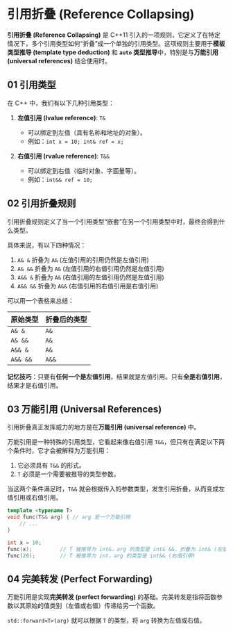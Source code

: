# 引用折叠 (Reference Collapsing)

**引用折叠 (Reference Collapsing)** 是 C++11 引入的一项规则，它定义了在特定情况下，多个引用类型如何“折叠”成一个单独的引用类型。这项规则主要用于**模板类型推导 (template type deduction)** 和 **`auto` 类型推导**中，特别是与**万能引用 (universal references)** 结合使用时。

## 01 引用类型

在 C++ 中，我们有以下几种引用类型：

1.  **左值引用 (lvalue reference)**: `T&`
    *   可以绑定到左值（具有名称和地址的对象）。
    *   例如：`int x = 10; int& ref = x;`

2.  **右值引用 (rvalue reference)**: `T&&`
    *   可以绑定到右值（临时对象、字面量等）。
    *   例如：`int&& ref = 10;`

## 02 引用折叠规则

引用折叠规则定义了当一个引用类型“嵌套”在另一个引用类型中时，最终会得到什么类型。

具体来说，有以下四种情况：

1.  `A& &` 折叠为 `A&` (左值引用的引用仍然是左值引用)
2.  `A& &&` 折叠为 `A&` (左值引用的右值引用仍然是左值引用)
3.  `A&& &` 折叠为 `A&` (右值引用的左值引用仍然是左值引用)
4.  `A&& &&` 折叠为 `A&&` (右值引用的右值引用是右值引用)

可以用一个表格来总结：

| 原始类型 | 折叠后的类型 |
| :------- | :----------- |
| `A& &`   | `A&`         |
| `A& &&`  | `A&`         |
| `A&& &`  | `A&`         |
| `A&& &&` | `A&&`        |

**记忆技巧**：只要有**任何一个是左值引用**，结果就是左值引用。只有**全是右值引用**，结果才是右值引用。

## 03 万能引用 (Universal References)

引用折叠真正发挥威力的地方是在**万能引用 (universal reference)** 中。

万能引用是一种特殊的引用类型，它看起来像右值引用 `T&&`，但只有在满足以下两个条件时，它才会被解释为万能引用：

1.  它必须具有 `T&&` 的形式。
2.  `T` 必须是一个需要被推导的类型参数。

当这两个条件满足时，`T&&` 就会根据传入的参数类型，发生引用折叠，从而变成左值引用或右值引用。

```cpp
template <typename T>
void func(T&& arg) { // arg 是一个万能引用
    // ...
}

int x = 10;
func(x);         // T 被推导为 int&，arg 的类型是 int& &&，折叠为 int& (左值引用)
func(20);        // T 被推导为 int，arg 的类型是 int&& (右值引用)
```

## 04 完美转发 (Perfect Forwarding)

万能引用是实现**完美转发 (perfect forwarding)** 的基础。完美转发是指将函数参数以其原始的值类别（左值或右值）传递给另一个函数。

`std::forward<T>(arg)` 就可以根据 `T` 的类型，将 `arg` 转换为左值或右值。